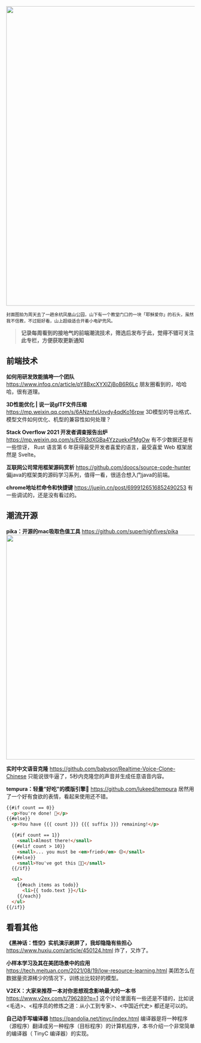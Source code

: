 <img src=https://qpluspicture.oss-cn-beijing.aliyuncs.com/2021-08-23/hSB7H0.JPG width=800/>

<small>封面图拍为周天去了一趟余杭凤凰山公园，山下有一个教堂门口的一块「耶稣爱你」的石头，虽然我不信教，不过挺好看，山上超级适合开着小电驴兜风。</small>

> **记录每周看到的接地气的前端潮流技术，筛选后发布于此，觉得不错可关注此专栏，方便获取更新通知**

## 前端技术
**如何用研发效能搞垮一个团队**
<https://www.infoq.cn/article/pY8BxcXYXlZjBoB6R6Lc>
朋友圈看到的，哈哈哈，很有道理。

**3D性能优化 | 说一说glTF文件压缩**
<https://mp.weixin.qq.com/s/6ANznfxUovdy4qdKo16rpw>
3D模型的导出格式、模型文件如何优化、机型的兼容性如何处理？

**Stack Overflow 2021 开发者调查报告出炉**
<https://mp.weixin.qq.com/s/E6R3dXGBa4YzzuekxPMgOw>
有不少数据还是有一些惊讶， Rust 语言第 6 年获得最受开发者喜爱的语言，最受喜爱 Web 框架居然是 Svelte。

**互联网公司常用框架源码赏析**
<https://github.com/doocs/source-code-hunter>
偏java的框架类的源码学习系列，值得一看，很适合想入门java的前端。

**chrome地址栏命令和快捷键**
<https://juejin.cn/post/6999126516852490253>
有一些调试的，还是没有看过的。

## 潮流开源

**pika：开源的mac吸取色值工具**
<https://github.com/superhighfives/pika>
<img src=https://qpluspicture.oss-cn-beijing.aliyuncs.com/2021-08-22/JbqjT0.png width=600/>


**实时中文语音克隆**
<https://github.com/babysor/Realtime-Voice-Clone-Chinese>
只能说很牛逼了，5秒内克隆您的声音并生成任意语音内容。

**tempura：轻量“好吃”的模版引擎🍤**
<https://github.com/lukeed/tempura>
居然用了一个好有食欲的表情，看起来使用还不错。

```html
{{#if count == 0}}
  <p>You're done! 🎉</p>
{{#else}}
  <p>You have {{{ count }}} {{{ suffix }}} remaining!</p>

  {{#if count == 1}}
    <small>Almost there!</small>
  {{#elif count > 10}}
    <small>... you must be <em>fried</em> 😔</small>
  {{#else}}
    <small>You've got this 💪🏼</small>
  {{/if}}

  <ul>
    {{#each items as todo}}
      <li>{{ todo.text }}</li>
    {{/each}}
  </ul>
{{/if}}
```


## 看看其他
**《黑神话：悟空》实机演示刷屏了，我却隐隐有些担心**
<https://www.huxiu.com/article/450124.html>
炸了，又炸了。

**小样本学习及其在美团场景中的应用**
<https://tech.meituan.com/2021/08/19/low-resource-learning.html>
美团怎么在数据量资源稀少的情况下，训练出比较好的模型。


**V2EX：大家来推荐一本对你思想观念影响最大的一本书**
<https://www.v2ex.com/t/796289?p=1>
这个讨论里面有一些还是不错的，比如说<毛选>、<程序员的修炼之道：从小工到专家>、<中国近代史> 都还是可以的。

**自己动手写编译器**
<https://pandolia.net/tinyc/index.html>
编译器是将一种程序（源程序）翻译成另一种程序（目标程序）的计算机程序，本书介绍一个非常简单的编译器（ TinyC 编译器）的实现。